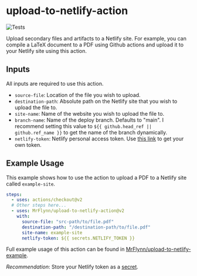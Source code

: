 # upload-to-netlify-action

![Tests](https://github.com/MrFlynn/upload-to-netlify-action/workflows/Tests/badge.svg)

Upload secondary files and artifacts to a Netlify site. For example, you can
compile a LaTeX document to a PDF using Github actions and upload it to your
Netlify site using this action.

## Inputs

All inputs are required to use this action.

- `source-file`: Location of the file you wish to upload.
- `destination-path`: Absolute path on the Netlify site that you wish to upload
  the file to.
- `site-name`: Name of the website you wish to upload the file to.
- `branch-name`: Name of the deploy branch. Defaults to "main". I recommend
  setting this value to `${{ github.head_ref || github.ref_name }}` to get the
  name of the branch dynamically.
- `netlify-token`: Netlify personal access token. Use
  [this link](https://docs.netlify.com/accounts-and-billing/user-settings/#connect-with-other-applications)
  to get your own token.

## Example Usage

This example shows how to use the action to upload a PDF to a Netlify site
called `example-site`.

```yaml
steps:
  - uses: actions/checkout@v2
  # Other steps here...
  - uses: MrFlynn/upload-to-netlify-action@v2
    with:
      source-file: "src-path/to/file.pdf"
      destination-path: "/destination-path/to/file.pdf"
      site-name: example-site
      netlify-token: ${{ secrets.NETLIFY_TOKEN }}
```

Full example usage of this action can be found in
[MrFlynn/upload-to-netlify-example](https://github.com/MrFlynn/upload-to-netlify-example).

_Recommendation_: Store your Netlify token as a
[secret](https://help.github.com/en/actions/configuring-and-managing-workflows/creating-and-storing-encrypted-secrets).
